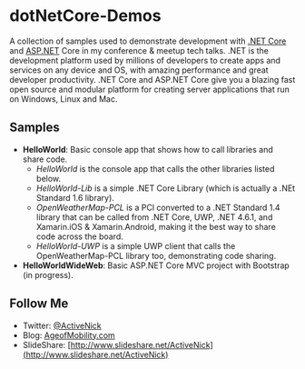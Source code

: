 # dotNetCore-Demos
A collection of samples used to demonstrate development with [.NET Core](https://www.microsoft.com/net) and [ASP.NET](http://www.asp.net/) Core in my conference &amp; meetup tech talks. .NET is the development platform used by millions of developers to create apps and services on any device and OS, with amazing performance and great developer productivity. .NET Core and ASP.NET Core give you a blazing fast open source and modular platform for creating server applications that run on Windows, Linux and Mac.

## Samples
* **HelloWorld**: Basic console app that shows how to call libraries and share code.
  * *HelloWorld* is the console app that calls the other libraries listed below.
  * *HelloWorld-Lib* is a simple .NET Core Library (which is actually a .NEt Standard 1.6 library).
  * *OpenWeatherMap-PCL* is a PCl converted to a .NET Standard 1.4 library that can be called from .NET Core, UWP, .NET 4.6.1, and Xamarin.iOS & Xamarin.Android, making it the best way to share code across the board.
  * *HelloWorld-UWP* is a simple UWP client that calls the OpenWeatherMap-PCL library too, demonstrating code sharing.
* **HelloWorldWideWeb**: Basic ASP.NET Core MVC project with Bootstrap (in progress).

## Follow Me
* Twitter: [@ActiveNick](http://twitter.com/ActiveNick)
* Blog: [AgeofMobility.com](http://AgeofMobility.com)
* SlideShare: [http://www.slideshare.net/ActiveNick](http://www.slideshare.net/ActiveNick)

